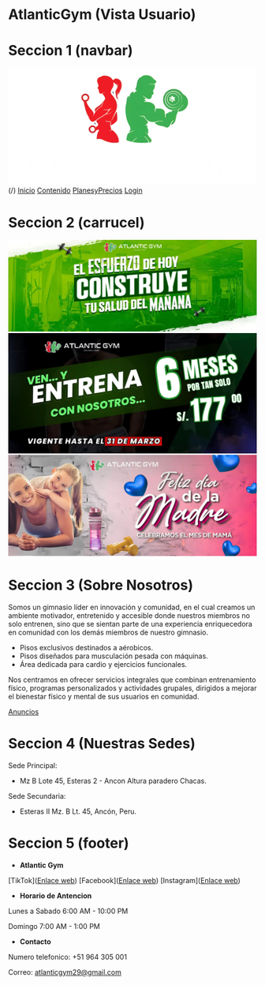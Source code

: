 # AtlanticGym (Vista Usuario)

# Seccion 1 (navbar)
![Imagen logo](/imgWeb/logo.png)(/)
[Inicio](/)
[Contenido](US_Anuncios.html)
[PlanesyPrecios](#)
[Login](/login)


# Seccion 2 (carrucel)
![Image Alt Text](/imgWeb/C_01.jpg)
![Image Alt Text](/imgWeb/C_02.jpg)
![Image Alt Text](/imgWeb/C_03.jpg)


# Seccion 3 (Sobre Nosotros)
Somos un gimnasio líder en innovación y comunidad, en el cual creamos un ambiente motivador, 
entretenido y accesible donde nuestros miembros no solo entrenen, sino que se sientan parte de 
una experiencia enriquecedora en comunidad con los demás miembros de nuestro gimnasio.

- Pisos exclusivos destinados a aérobicos.
- Pisos diseñados para musculación pesada con máquinas.
- Área dedicada para cardio y ejercicios funcionales.

Nos centramos en ofrecer servicios integrales que combinan entrenamiento físico, programas 
personalizados y actividades grupales, dirigidos a mejorar el bienestar físico y mental de 
sus usuarios en comunidad.

[Anuncios](US_Anuncios.html)


# Seccion 4 (Nuestras Sedes)
Sede Principal:

- Mz B Lote 45, Esteras 2 - Ancon Altura paradero Chacas.


Sede Secundaria:
- Esteras II Mz. B Lt. 45, Ancón, Peru.


# Seccion 5 (footer)
- **Atlantic Gym**

[TikTok]([Enlace web](https://www.tiktok.com/@atlantic.gym8))
[Facebook]([Enlace web](https://www.facebook.com/Antlanticgym))
[Instagram]([Enlace web](https://www.instagram.com/atlanticgm/))

- **Horario de Antencion**

Lunes a Sabado 6:00 AM - 10:00 PM

Domingo 7:00 AM - 1:00 PM

- **Contacto**

Numero telefonico: +51 964 305 001

Correo: atlanticgym29@gmail.com